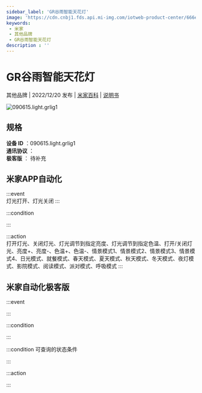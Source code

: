 ```yaml
---
sidebar_label: 'GR谷雨智能天花灯'
image: 'https://cdn.cnbj1.fds.api.mi-img.com/iotweb-product-center/666e91a39bfd9cfb3e5d8fbbeb4786e8_1666594976172.png?GalaxyAccessKeyId=AKVGLQWBOVIRQ3XLEW&Expires=9223372036854775807&Signature=LqzfuV9re6ahcvBni/czUlG/T/M='
keywords: 
 - 米家
 - 其他品牌
 - GR谷雨智能天花灯
description : ''
---
```

# GR谷雨智能天花灯

其他品牌 | 2022/12/20 发布 | [米家百科](https://home.mi.com/webapp/content/baike/product/index.html?model=090615.light.grlig1) | [说明书](https://home.mi.com/views/introduction.html?model=090615.light.grlig1&region=cn)

![090615.light.grlig1](https://cdn.cnbj1.fds.api.mi-img.com/iotweb-product-center/666e91a39bfd9cfb3e5d8fbbeb4786e8_1666594976172.png?GalaxyAccessKeyId=AKVGLQWBOVIRQ3XLEW&Expires=9223372036854775807&Signature=LqzfuV9re6ahcvBni/czUlG/T/M=)

## 规格  
> 
**设备 ID** ：090615.light.grlig1  
**通讯协议** ：  
**极客版**  ： 待补充 


## 米家APP自动化  

:::event  
灯光打开、灯光关闭
:::

:::condition  

:::

:::action   
打开灯光、关闭灯光、灯光调节到指定亮度、灯光调节到指定色温、打开/关闭灯光、亮度+、亮度-、色温+、色温-、情景模式1、情景模式2、情景模式3、情景模式4、日光模式、就餐模式、春天模式、夏天模式、秋天模式、冬天模式、夜灯模式、影院模式、阅读模式、派对模式、呼吸模式
:::

## 米家自动化极客版  

:::event  

:::

:::condition  

:::

:::condition 可查询的状态条件  

:::

:::action  

:::

        
